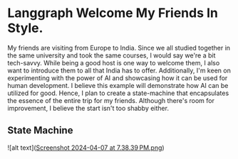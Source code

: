 # Langgraph Welcome My Friends In Style.
My friends are visiting from Europe to India. Since we all studied together in the same university and took the same courses, I would say we're a bit tech-savvy. While being a good host is one way to welcome them, I also want to introduce them to all that India has to offer. Additionally, I'm keen on experimenting with the power of AI and showcasing how it can be used for human development. 
I believe this example will demonstrate how AI can be utilized for good. Hence, I plan to create a state-machine that encapsulates the essence of the entire trip for my friends. Although there's room for improvement, I believe the start isn't too shabby either.

## State Machine
![alt text]([Screenshot 2024-04-07 at 7.38.39 PM.png](https://github.com/Anurich/Welcome_my_friend_to_india_with_langgraph/blob/main/Screenshot%202024-04-07%20at%207.38.39%E2%80%AFPM.png))
